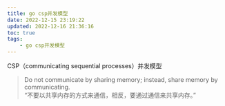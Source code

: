 ```yaml
---
title: go csp并发模型
date: 2022-12-15 23:19:22
updated: 2022-12-16 21:36:16
toc: true
tags: 
    - go csp并发模型
---
```

CSP（communicating sequential processes）并发模型

> Do not communicate by sharing memory; instead, share memory by communicating.  
“不要以共享内存的方式来通信，相反，要通过通信来共享内存。”